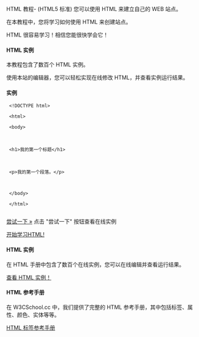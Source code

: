  HTML 教程- (HTML5 标准)
  您可以使用 HTML 来建立自己的 WEB 站点。

 在本教程中，您将学习如何使用 HTML 来创建站点。

 HTML 很容易学习！相信您能很快学会它！

 

 
#### HTML 实例

 本教程包含了数百个 HTML 实例。

 使用本站的编辑器，您可以轻松实现在线修改 HTML，并查看实例运行结果。

  
#### 实例

 
```
 <!DOCTYPE html>

 <html>

 <body>



 <h1>我的第一个标题</h1>



 <p>我的第一个段落。</p>



 </body>

 </html> 


```
 

[尝试一下 »](http://www.w3cschool.cc/try/try.php?filename=tryhtml_intro) 点击 "尝试一下" 按钮查看在线实例

 

 [开始学习HTML!](http://www.w3cschool.cc/html/html-intro.html)

 
#### HTML 实例

 在 HTML 手册中包含了数百个在线实例，您可以在线编辑并查看运行结果。

 [查看 HTML 实例！](http://www.w3cschool.cc/html/html-examples.html)

 
#### HTML 参考手册

 在 W3CSchool.cc 中，我们提供了完整的 HTML 参考手册，其中包括标签、属性、颜色、实体等等。

  [HTML 标签参考手册](http://www.w3cschool.cc/tags/html-reference.html) 

 

